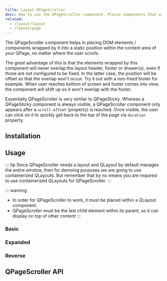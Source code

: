 ```yaml
---
title: Layout QPageScroller
desc: How to use the QPageScroller component. Places components that will appear on screen after user scrolls the page.
related:
  - /layout/layout
  - /layout/page
---
```


The QPageScroller component helps in placing DOM elements / components wrapped by it into a static position within the content area of your QPage, no matter where the user scrolls.

The great advantage of this is that the elements wrapped by this component will never overlap the layout header, footer or drawer(s), even if those are not configured to be fixed. In the latter case, the position will be offset so that the overlap won't occur.
Try it out with a non-fixed footer for example. When user reaches bottom of screen and footer comes into view, the component will shift up so it won't overlap with the footer.

Essentially QPageScroller is very similar to QPageSticky. Whereas a QPageSticky component is always visible, a QPageScroller component only appears after a `scroll-offset` (property) is reached. Once visible, the user can click on it to quickly get back to the top of the page via `duration` property.

## Installation
<doc-installation components="QPageScroller" />

## Usage
::: tip
Since QPageScroller needs a layout and QLayout by default manages the entire window, then for demoing purposes we are going to use containerized QLayouts. But remember that by no means you are required to use containerized QLayouts for QPageScroller.
:::

::: warning
* In order for QPageScroller to work, it must be placed within a QLayout component.
* QPageScroller must be the last child element within its parent, so it can display on top of other content
:::

### Basic

<doc-example title="Basic" file="QPageScroller/Basic" />

### Expanded

<doc-example title="Expanded" file="QPageScroller/Expanded" />

### Reverse <q-badge align="top" color="brand-primary" label="v1.9+" />

<doc-example title="Reverse" file="QPageScroller/Reverse" />

## QPageScroller API
<doc-api file="QPageScroller" />

